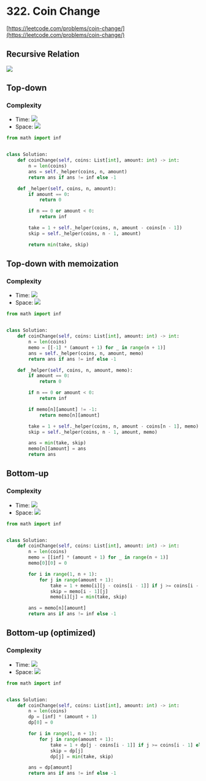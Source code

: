 # 322. Coin Change
[https://leetcode.com/problems/coin-change/](https://leetcode.com/problems/coin-change/)

## Recursive Relation
<img src="https://latex.codecogs.com/gif.latex?F(n,&space;amount)&space;=&space;\begin{cases}&space;0&\text{&space;if&space;}&space;amount&space;=&space;0&space;\\&space;1&space;&plus;&space;F(n,&space;amount&space;-&space;{a_n})&\text{&space;if&space;}&space;amount&space;\ge&space;{a_n}\\&space;F(n&space;-&space;1,&space;amount)&space;\\&space;\end{cases}"/>

## Top-down
### Complexity
- Time: <img src="https://render.githubusercontent.com/render/math?math=\mathcal{O}(2^n)">
- Space: <img src="https://render.githubusercontent.com/render/math?math=\mathcal{O}(n)">
```python
from math import inf


class Solution:
    def coinChange(self, coins: List[int], amount: int) -> int:
        n = len(coins)
        ans = self._helper(coins, n, amount)
        return ans if ans != inf else -1

    def _helper(self, coins, n, amount):
        if amount == 0:
            return 0

        if n == 0 or amount < 0:
            return inf

        take = 1 + self._helper(coins, n, amount - coins[n - 1])
        skip = self._helper(coins, n - 1, amount)

        return min(take, skip)
```

## Top-down with memoization
### Complexity
- Time:  <img src="https://render.githubusercontent.com/render/math?math=\mathcal{O}(n \times amount)">
- Space: <img src="https://render.githubusercontent.com/render/math?math=\mathcal{O}(n \times amount)">

```python
from math import inf


class Solution:
    def coinChange(self, coins: List[int], amount: int) -> int:
        n = len(coins)
        memo = [[-1] * (amount + 1) for _ in range(n + 1)]
        ans = self._helper(coins, n, amount, memo)
        return ans if ans != inf else -1

    def _helper(self, coins, n, amount, memo):
        if amount == 0:
            return 0

        if n == 0 or amount < 0:
            return inf

        if memo[n][amount] != -1:
            return memo[n][amount]

        take = 1 + self._helper(coins, n, amount - coins[n - 1], memo)
        skip = self._helper(coins, n - 1, amount, memo)

        ans = min(take, skip)
        memo[n][amount] = ans
        return ans
```

## Bottom-up
### Complexity
- Time:  <img src="https://render.githubusercontent.com/render/math?math=\mathcal{O}(n \times amount)">
- Space: <img src="https://render.githubusercontent.com/render/math?math=\mathcal{O}(n \times amount)">

```python
from math import inf


class Solution:
    def coinChange(self, coins: List[int], amount: int) -> int:
        n = len(coins)
        memo = [[inf] * (amount + 1) for _ in range(n + 1)]
        memo[0][0] = 0

        for i in range(1, n + 1):
            for j in range(amount + 1):
                take = 1 + memo[i][j - coins[i - 1]] if j >= coins[i - 1] else inf
                skip = memo[i - 1][j]
                memo[i][j] = min(take, skip)

        ans = memo[n][amount]
        return ans if ans != inf else -1
```

## Bottom-up (optimized)
### Complexity
- Time:  <img src="https://render.githubusercontent.com/render/math?math=\mathcal{O}(n \times amount)">
- Space: <img src="https://render.githubusercontent.com/render/math?math=\mathcal{O}(amount)">

```python
from math import inf


class Solution:
    def coinChange(self, coins: List[int], amount: int) -> int:
        n = len(coins)
        dp = [inf] * (amount + 1)
        dp[0] = 0

        for i in range(1, n + 1):
            for j in range(amount + 1):
                take = 1 + dp[j - coins[i - 1]] if j >= coins[i - 1] else inf
                skip = dp[j]
                dp[j] = min(take, skip)

        ans = dp[amount]
        return ans if ans != inf else -1
```
